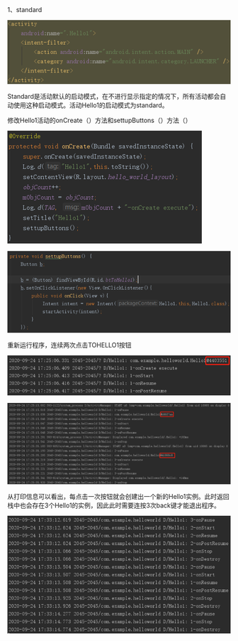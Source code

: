 1、standard 

![Image](https://github.com/mk272/2018118123_Android/raw/master/Lab_2/Lab2_pictures/1_1.png)

Standard是活动默认的启动模式，在不进行显示指定的情况下，所有活动都会自动使用这种启动模式。活动Hello1的启动模式为standard。

修改Hello1活动的onCreate（）方法和settupButtons（）方法（）

![Image](https://github.com/mk272/2018118123_Android/raw/master/Lab_2/Lab2_pictures/1_2.png)

![Image](https://github.com/mk272/2018118123_Android/raw/master/Lab_2/Lab2_pictures/1_3.png)

重新运行程序，连续两次点击TOHELLO1按钮

![Image](https://github.com/mk272/2018118123_Android/raw/master/Lab_2/Lab2_pictures/1_4.png)

![Image](https://github.com/mk272/2018118123_Android/raw/master/Lab_2/Lab2_pictures/1_5.png)

从打印信息可以看出，每点击一次按钮就会创建出一个新的Hello1实例。此时返回栈中也会存在3个Hello1的实例，因此此时需要连按3次back键才能退出程序。

![Image](https://github.com/mk272/2018118123_Android/raw/master/Lab_2/Lab2_pictures/1_6.png)